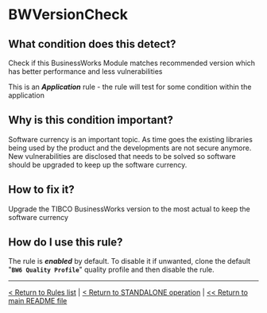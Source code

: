 # BWVersionCheck

## What condition does this detect?

Check if this BusinessWorks Module matches recommended version which has better performance and less vulnerabilities

This is an ***Application*** rule - the rule will test for some condition within the application

## Why is this condition important?

Software currency is an important topic. As time goes the existing libraries being used by the product and the developments are not secure anymore. New vulnerabilities are disclosed that needs to be solved so software should be upgraded to keep up the software currency.

## How to fix it?

Upgrade the TIBCO BusinessWorks version to the most actual to keep the software currency

## How do I use this rule?

The rule is **_enabled_** by default. To disable it if unwanted, clone the default "**`BW6 Quality Profile`**" quality profile and then disable the rule.

---
[< Return to Rules list](./RULES.md) | [< Return to STANDALONE operation](../STANDALONE.md) | [<< Return to main README file](../../README.md)
